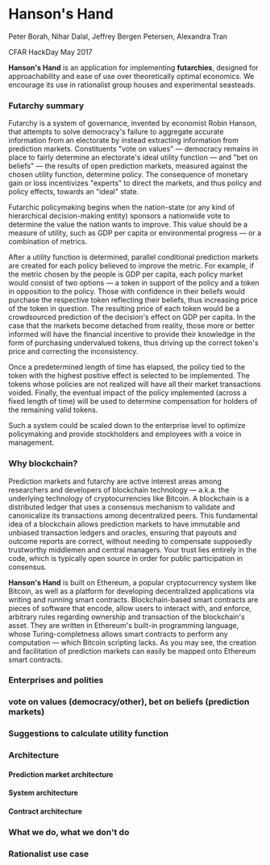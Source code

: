 # Hanson's Hand

Peter Borah, Nihar Dalal, Jeffrey Bergen Petersen, Alexandra Tran

CFAR HackDay May 2017

**Hanson's Hand**
is an application for implementing **futarchies**, designed for approachability and ease of use over theoretically optimal economics. We encourage its use in rationalist group houses and experimental seasteads.

### Futarchy summary

Futarchy is a system of governance, invented by economist Robin Hanson, that attempts to solve democracy's failure to aggregate accurate information from an electorate by instead extracting information from prediction markets. Constituents "vote on values" — democracy remains in place to fairly determine an electorate's ideal utility function — and "bet on beliefs" — the results of open prediction markets, measured against the chosen utility function, determine policy. The consequence of monetary gain or loss incentivizes "experts" to direct the markets, and thus policy and policy effects, towards an "ideal" state.

Futarchic policymaking begins when the nation-state (or any kind of hierarchical decision-making entity) sponsors a nationwide vote to determine the value the nation wants to improve. This value should be a measure of utility, such as GDP per capita or environmental progress — or a combination of metrics. 

After a utility function is determined, parallel conditional prediction markets are created for each policy believed to improve the metric. For example, if the metric chosen by the people is GDP per capita, each policy market would consist of two options — a token in support of the policy and a token in opposition to the policy. Those with confidence in their beliefs would purchase the respective token reflecting their beliefs, thus increasing price of the token in question. The resulting price of each token would be a crowdsourced prediction of the decision's effect on GDP per capita. In the case that the markets become detached from reality, those more or better informed will have the financial incentive to provide their knowledge in the form of purchasing undervalued tokens, thus driving up the correct token's price and correcting the inconsistency.

Once a predetermined length of time has elapsed, the policy tied to the token with the highest positive effect is selected to be implemented. The tokens whose policies are not realized will have all their market transactions voided. Finally, the eventual impact of the policy implemented (across a fixed length of time) will be used to determine compensation for holders of the remaining valid tokens.

Such a system could be scaled down to the enterprise level to optimize policymaking and provide stockholders and employees with a voice in management.


### Why blockchain?

Prediction markets and futarchy are active interest areas among researchers and developers of blockchain technology — a.k.a. the underlying technology of cryptocurrencies like Bitcoin. A blockchain is a distributed ledger that uses a consensus mechanism to validate and canonicalize its transactions among decentralized peers. This fundamental idea of a blockchain allows prediction markets to have immutable and unbiased transaction ledgers and oracles, ensuring that payouts and outcome reports are correct, without needing to compensate supposedly trustworthy middlemen and central managers. Your trust lies entirely in the code, which is typically open source in order for public participation in consensus.

**Hanson's Hand** is built on Ethereum, a popular cryptocurrency system like Bitcoin, as well as a platform for developing decentralized applications via writing and running smart contracts. Blockchain-based smart contracts are pieces of software that encode, allow users to interact with, and enforce, arbitrary rules regarding ownership and transaction of the blockchain's asset. They are written in Ethereum's built-in programming language, whose Turing-completness allows smart contracts to perform any computation — which Bitcoin scripting lacks. As you may see, the creation and facilitation of prediction markets can easily be mapped onto Ethereum smart contracts.

### Enterprises and polities




### vote on values (democracy/other), bet on beliefs (prediction markets)
### Suggestions to calculate utility function
### Architecture
#### Prediction market architecture
#### System architecture 
#### Contract architecture
### What we do, what we don't do
### Rationalist use case
